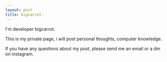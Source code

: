 ```yaml
---
layout: post
title: bigcarrot.
---
```


I'm developer bigcarrot.

This is my private page, i will post personal thoughts, computer knowledge.

If you have any questions about my post, please send me an email or a dm on instagram.



